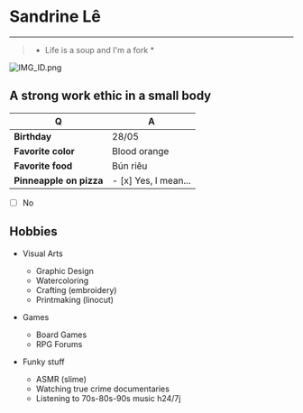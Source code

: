 # Sandrine Lê
---
> * Life is a soup and I'm a fork *

![IMG_ID.png](https://raw.githubusercontent.com/SandrineLe/markdown-challenge/master/IMG_ID.pngs=200)

## A strong work ethic in a small body

Q | A
------------ | -------------
**Birthday** | 28/05
**Favorite color** | Blood orange
**Favorite food** | Bún riêu
**Pinneapple on pizza** | - [x] Yes, I mean...
- [ ] No

## Hobbies

* Visual Arts
  * Graphic Design
  * Watercoloring
  * Crafting (embroidery)
  * Printmaking (linocut)


* Games
  * Board Games
  * RPG Forums

* Funky stuff
  * ASMR (slime)
  * Watching true crime documentaries
  * Listening to 70s-80s-90s music h24/7j


